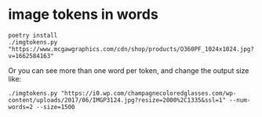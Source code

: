 # image tokens in words

```
poetry install
./imgtokens.py "https://www.mcgawgraphics.com/cdn/shop/products/O360PF_1024x1024.jpg?v=1662584163"
```

Or you can see more than one word per token, and change the output size like:

```
./imgtokens.py "https://i0.wp.com/champagnecoloredglasses.com/wp-content/uploads/2017/06/IMGP3124.jpg?resize=2000%2C1335&ssl=1" --num-words=2 --size=1500
```
